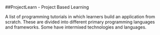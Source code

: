 ##ProjectLearn - Project Based Learning

A list of programming tutorials in which learners build an application from scratch. These are divided into different primary programming languages and frameworks. Some have intermixed technologies and languages. 
